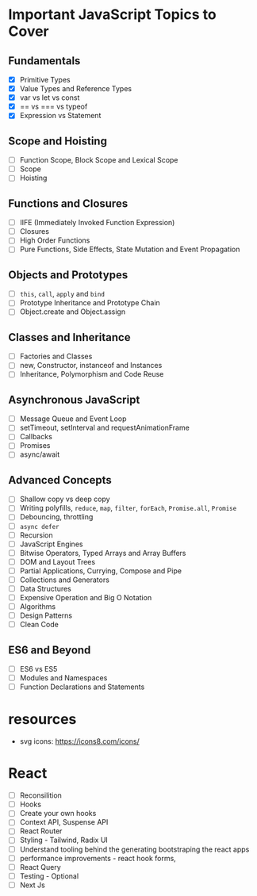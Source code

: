# Important JavaScript Topics to Cover

## Fundamentals

- [x] Primitive Types
- [x] Value Types and Reference Types
- [x] var vs let vs const
- [x] == vs === vs typeof
- [x] Expression vs Statement

## Scope and Hoisting

- [ ] Function Scope, Block Scope and Lexical Scope
- [ ] Scope
- [ ] Hoisting

## Functions and Closures

- [ ] IIFE (Immediately Invoked Function Expression)
- [ ] Closures
- [ ] High Order Functions
- [ ] Pure Functions, Side Effects, State Mutation and Event Propagation

## Objects and Prototypes

- [ ] `this`, `call`, `apply` and `bind`
- [ ] Prototype Inheritance and Prototype Chain
- [ ] Object.create and Object.assign

## Classes and Inheritance

- [ ] Factories and Classes
- [ ] new, Constructor, instanceof and Instances
- [ ] Inheritance, Polymorphism and Code Reuse

## Asynchronous JavaScript

- [ ] Message Queue and Event Loop
- [ ] setTimeout, setInterval and requestAnimationFrame
- [ ] Callbacks
- [ ] Promises
- [ ] async/await

## Advanced Concepts

- [ ] Shallow copy vs deep copy
- [ ] Writing polyfills, `reduce`, `map`, `filter`, `forEach`, `Promise.all`, `Promise`
- [ ] Debouncing, throttling
- [ ] `async defer`
- [ ] Recursion
- [ ] JavaScript Engines
- [ ] Bitwise Operators, Typed Arrays and Array Buffers
- [ ] DOM and Layout Trees
- [ ] Partial Applications, Currying, Compose and Pipe
- [ ] Collections and Generators
- [ ] Data Structures
- [ ] Expensive Operation and Big O Notation
- [ ] Algorithms
- [ ] Design Patterns
- [ ] Clean Code

## ES6 and Beyond

- [ ] ES6 vs ES5
- [ ] Modules and Namespaces
- [ ] Function Declarations and Statements

# resources

- svg icons: https://icons8.com/icons/

# React

- [ ] Reconsilition
- [ ] Hooks
- [ ] Create your own hooks
- [ ] Context API, Suspense API
- [ ] React Router
- [ ] Styling - Tailwind, Radix UI
- [ ] Understand tooling behind the generating bootstraping the react apps
- [ ] performance improvements - react hook forms,
- [ ] React Query
- [ ] Testing - Optional
- [ ] Next Js
